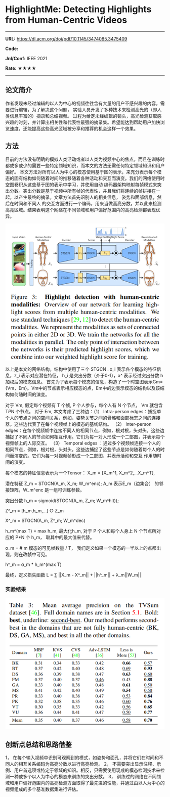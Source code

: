 # HighlightMe: Detecting Highlights from Human-Centric Videos

---

**URL:** https://dl.acm.org/doi/pdf/10.1145/3474085.3475409

**Code:** 

**Jnl/Conf:** IEEE 2021

**Rate:** ★★★★

---

## 论文简介
   作者发现未经过编辑的以人为中心的视频往往含有大量的用户不感兴趣的内容，需要进行编辑，为了解决这个问题， 实验人员开发了多种技术来检测高光的（即人类信息丰富的）摘录和总结视频。
过程为给定未经编辑的镜头，高光检测获取感兴趣的时刻，并计算出相关性和代表性最强的摘录集。希望能达到帮助用户加快浏览速度，还能提高这些高光区域被分享和推荐的机会这样一个效果。
## 方法
   目前的方法没有明确的模拟人类活动或者以人类为视频中心的焦点，而且在训练时都或多或少的需要一些特定领域知识，而本文的方法无需任何特定领域知识和用户偏好。
   本文方法对所有以人为中心的模态使用基于图的表示，来充分表示每个模态的固有结构如何随着时间的推移随着各种活动和交互而演变。我们的网络使用时空图卷积从这些基于图的表示中学习，并使用自动
编码器架构映射每帧模式来突出分数。突出分数是基于视频中所有帧的代表性，并且我们将连续的帧拼接在一起，以产生最终的摘录。文章方法首先识别人的相关信息， 姿势和面部信息，然后在时间和不同人
的交互方面进行一个编码，用来当做高亮分数，并以此来检测高亮区域。结果表明这个网络在不同领域和用户偏好范围内的高亮检测都表现优异。
  
![1](../images/mnie/20211118.1.png)

以上是本文的网络结构。结构中使用了三个 STGCN . x_i 表示各个模态的特征信息，z_i 表示对应潜在特征， h_i 是突出分数（介于0-1），x^ 表示经过突出分数 h 加权后的模态信息。
首先为了表示每个模态的信息，构造了一个时空图表示Gm={Vm，Em}。Vm中的节点表示相应模态的点，Em中的边表示模态的结构以及该结构如何随时间的演变。

对于 Vm, 假定每个视频有 T 个帧, P 个人参与，每个人有 N 个节点， Vm 就包含 T*P*N 个节点。
对于 Em, 本文考虑了三种边：（1）	Intra-person edges：捕捉单个人的节点之间的空间关系，例如，姿势关节之间的骨骼和面部标志之间的连接器。这些边代表了在每个视频帧上的模态的基线结构。
（2）	Inter-person edges：在每个视频帧中连接不同人的相同节点，例如，根对根，头对头。这些边捕捉了不同人的节点如何相互作用。它们为每一对人形成一个二部图，并表示每个视频帧上的人际交互。
（3） Temporal edges ：通过多个视频帧连接一个人的相同节点，例如，根对根，头对头。这些边捕捉了这些节点是如何随着每个人的时间而演变的。它们为每一对视频帧形成一个二部图，并表示活动和交互
作用随时间的演变。

每个模态的特征信息表示为一个Tensor： X_m = [X_m^1, X_m^2,...X_m^T],

潜在特征 Z_m = STGCN(A_m, X_m; W_m^enc); A_m 表示E_m（边集合） 的邻接矩阵，W_m^enc 是一组可训练参数。

突出分数 h_m = sigmoid(STGCN(A_m, Z_m; W_m^hlt)); 

Z^_m = [h_m,h_m,...] ○ Z_m 

X^_m = STGCN(A_m, Z^_m; W_m^dec)

h_m^(max T) = max h_m, 最大化h_m, 对于 P 个人和每个人身上 N 个节点所对应的 P*N 个 h_m， 取其中的最大值来代替。

α_m = # m 模态的可见帧数量  / T，  我们定义如果一个模态的一半以上的点都出现，则在改帧中可见。

h^_m = α_m * h_m^(max T)

最终，定义损失函数 L = ∑ ||X_m - X^_m|| + ||h^_m|| + λ_m||W_m||

### 实验结果
  ![1](../images/mnie/20211118.2.png)

## 创新点总结和思路借鉴

  1， 在每个输入视频中识别可观察到的模式，如姿势和面孔，并将它们在时间和不同人的相互关系编码为高亮分数以进行高亮检测。
  2， 不需要突出显示注释、示例、用户首选项或特定于领域的知识。相反，只需要使用现成的模态检测技术来检测一种或多个以人为中心的模态来训练的突出分数。
  3， 训练过的网络在不同领域和用户偏好范围内的高亮检测方面取得了最先进的性能，并通过由以人为中心的视频组成的多个基准数据集进行评估。
